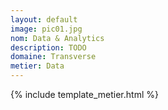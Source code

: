 ```yaml
---
layout: default
image: pic01.jpg
nom: Data & Analytics
description: TODO
domaine: Transverse
metier: Data
---
```

{% include template_metier.html %}